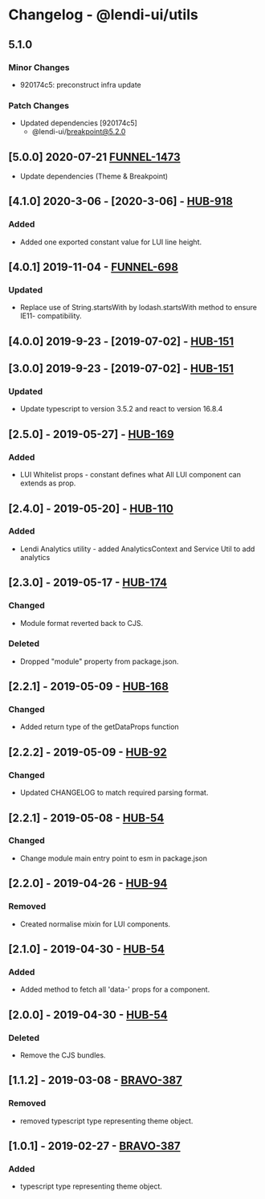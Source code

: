 # Changelog - @lendi-ui/utils

## 5.1.0

### Minor Changes

- 920174c5: preconstruct infra update

### Patch Changes

- Updated dependencies [920174c5]
  - @lendi-ui/breakpoint@5.2.0

## [5.0.0] 2020-07-21 [FUNNEL-1473](https://creditandfinance.atlassian.net/browse/FUNNEL-1473)

- Update dependencies (Theme & Breakpoint)

## [4.1.0] 2020-3-06 - [2020-3-06] - [HUB-918](https://creditandfinance.atlassian.net/browse/HUB-918)

### Added

- Added one exported constant value for LUI line height.

## [4.0.1] 2019-11-04 - [FUNNEL-698](https://creditandfinance.atlassian.net/browse/FUNNEL-698)

### Updated

- Replace use of String.startsWith by lodash.startsWith method to ensure IE11- compatibility.

## [4.0.0] 2019-9-23 - [2019-07-02] - [HUB-151](https://creditandfinance.atlassian.net/browse/HUB-151)

## [3.0.0] 2019-9-23 - [2019-07-02] - [HUB-151](https://creditandfinance.atlassian.net/browse/HUB-151)

### Updated

- Update typescript to version 3.5.2 and react to version 16.8.4

## [2.5.0] - 2019-05-27] - [HUB-169](https://creditandfinance.atlassian.net/browse/HUB-169)

### Added

- LUI Whitelist props - constant defines what All LUI component can extends as prop.

## [2.4.0] - 2019-05-20] - [HUB-110](https://creditandfinance.atlassian.net/browse/HUB-110)

### Added

- Lendi Analytics utility - added AnalyticsContext and Service Util to add analytics

## [2.3.0] - 2019-05-17 - [HUB-174](https://creditandfinance.atlassian.net/browse/HUB-174)

### Changed

- Module format reverted back to CJS.

### Deleted

- Dropped "module" property from package.json.

## [2.2.1] - 2019-05-09 - [HUB-168](https://creditandfinance.atlassian.net/browse/HUB-168)

### Changed

- Added return type of the getDataProps function

## [2.2.2] - 2019-05-09 - [HUB-92](https://creditandfinance.atlassian.net/browse/HUB-92)

### Changed

- Updated CHANGELOG to match required parsing format.

## [2.2.1] - 2019-05-08 - [HUB-54](https://creditandfinance.atlassian.net/browse/HUB-54)

### Changed

- Change module main entry point to esm in package.json

## [2.2.0] - 2019-04-26 - [HUB-94](https://creditandfinance.atlassian.net/browse/HUB-94)

### Removed

- Created normalise mixin for LUI components.

## [2.1.0] - 2019-04-30 - [HUB-54](https://creditandfinance.atlassian.net/browse/HUB-54)

### Added

- Added method to fetch all 'data-' props for a component.

## [2.0.0] - 2019-04-30 - [HUB-54](https://creditandfinance.atlassian.net/browse/HUB-54)

### Deleted

- Remove the CJS bundles.

## [1.1.2] - 2019-03-08 - [BRAVO-387](https://creditandfinance.atlassian.net/browse/BRAVO-387)

### Removed

- removed typescript type representing theme object.

## [1.0.1] - 2019-02-27 - [BRAVO-387](https://creditandfinance.atlassian.net/browse/BRAVO-387)

### Added

- typescript type representing theme object.

